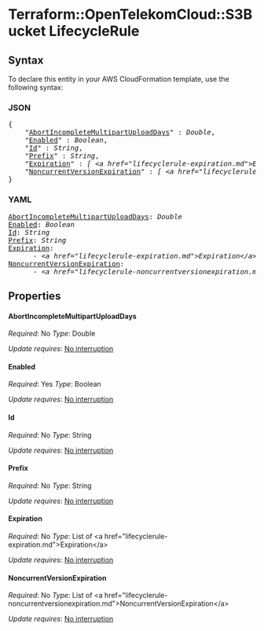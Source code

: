 # Terraform::OpenTelekomCloud::S3Bucket LifecycleRule

## Syntax

To declare this entity in your AWS CloudFormation template, use the following syntax:

### JSON

<pre>
{
    "<a href="#abortincompletemultipartuploaddays" title="AbortIncompleteMultipartUploadDays">AbortIncompleteMultipartUploadDays</a>" : <i>Double</i>,
    "<a href="#enabled" title="Enabled">Enabled</a>" : <i>Boolean</i>,
    "<a href="#id" title="Id">Id</a>" : <i>String</i>,
    "<a href="#prefix" title="Prefix">Prefix</a>" : <i>String</i>,
    "<a href="#expiration" title="Expiration">Expiration</a>" : <i>[ &lt;a href=&#34;lifecyclerule-expiration.md&#34;&gt;Expiration&lt;/a&gt;, ... ]</i>,
    "<a href="#noncurrentversionexpiration" title="NoncurrentVersionExpiration">NoncurrentVersionExpiration</a>" : <i>[ &lt;a href=&#34;lifecyclerule-noncurrentversionexpiration.md&#34;&gt;NoncurrentVersionExpiration&lt;/a&gt;, ... ]</i>
}
</pre>

### YAML

<pre>
<a href="#abortincompletemultipartuploaddays" title="AbortIncompleteMultipartUploadDays">AbortIncompleteMultipartUploadDays</a>: <i>Double</i>
<a href="#enabled" title="Enabled">Enabled</a>: <i>Boolean</i>
<a href="#id" title="Id">Id</a>: <i>String</i>
<a href="#prefix" title="Prefix">Prefix</a>: <i>String</i>
<a href="#expiration" title="Expiration">Expiration</a>: <i>
      - &lt;a href=&#34;lifecyclerule-expiration.md&#34;&gt;Expiration&lt;/a&gt;</i>
<a href="#noncurrentversionexpiration" title="NoncurrentVersionExpiration">NoncurrentVersionExpiration</a>: <i>
      - &lt;a href=&#34;lifecyclerule-noncurrentversionexpiration.md&#34;&gt;NoncurrentVersionExpiration&lt;/a&gt;</i>
</pre>

## Properties

#### AbortIncompleteMultipartUploadDays

_Required_: No
_Type_: Double

_Update requires_: [No interruption](https://docs.aws.amazon.com/AWSCloudFormation/latest/UserGuide/using-cfn-updating-stacks-update-behaviors.html#update-no-interrupt)

#### Enabled

_Required_: Yes
_Type_: Boolean

_Update requires_: [No interruption](https://docs.aws.amazon.com/AWSCloudFormation/latest/UserGuide/using-cfn-updating-stacks-update-behaviors.html#update-no-interrupt)

#### Id

_Required_: No
_Type_: String

_Update requires_: [No interruption](https://docs.aws.amazon.com/AWSCloudFormation/latest/UserGuide/using-cfn-updating-stacks-update-behaviors.html#update-no-interrupt)

#### Prefix

_Required_: No
_Type_: String

_Update requires_: [No interruption](https://docs.aws.amazon.com/AWSCloudFormation/latest/UserGuide/using-cfn-updating-stacks-update-behaviors.html#update-no-interrupt)

#### Expiration

_Required_: No
_Type_: List of &lt;a href=&#34;lifecyclerule-expiration.md&#34;&gt;Expiration&lt;/a&gt;

_Update requires_: [No interruption](https://docs.aws.amazon.com/AWSCloudFormation/latest/UserGuide/using-cfn-updating-stacks-update-behaviors.html#update-no-interrupt)

#### NoncurrentVersionExpiration

_Required_: No
_Type_: List of &lt;a href=&#34;lifecyclerule-noncurrentversionexpiration.md&#34;&gt;NoncurrentVersionExpiration&lt;/a&gt;

_Update requires_: [No interruption](https://docs.aws.amazon.com/AWSCloudFormation/latest/UserGuide/using-cfn-updating-stacks-update-behaviors.html#update-no-interrupt)

